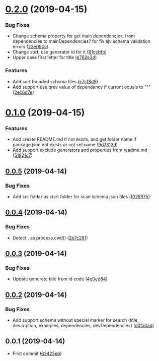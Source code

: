 # [0.2.0](https://github.com/EndyKaufman/schematics-readme/compare/0.1.0...0.2.0) (2019-04-15)


### Bug Fixes

* Change schema property for get main dependencies, from dependencies to mainDependencies? for fix ajv schema validation errors ([23e090c](https://github.com/EndyKaufman/schematics-readme/commit/23e090c))
* Change sort, use generator id for it ([81cebfb](https://github.com/EndyKaufman/schematics-readme/commit/81cebfb))
* Upper case first letter for title ([e782e3d](https://github.com/EndyKaufman/schematics-readme/commit/e782e3d))


### Features

* Add sort founded schema files ([e7cf8d9](https://github.com/EndyKaufman/schematics-readme/commit/e7cf8d9))
* Add support use prev value of dependency if current equals to "^" ([2ec6d7e](https://github.com/EndyKaufman/schematics-readme/commit/2ec6d7e))



# [0.1.0](https://github.com/EndyKaufman/schematics-readme/compare/0.0.5...0.1.0) (2019-04-15)


### Features

* Add create README.md if not exists, and get folder name if package.json not exists or not set name ([9d7313d](https://github.com/EndyKaufman/schematics-readme/commit/9d7313d))
* Add support exclude generators and properties from readme.md ([51821c7](https://github.com/EndyKaufman/schematics-readme/commit/51821c7))



## [0.0.5](https://github.com/EndyKaufman/schematics-readme/compare/0.0.4...0.0.5) (2019-04-14)


### Bug Fixes

* Add src folder as start folder for scan schema.json files ([f028975](https://github.com/EndyKaufman/schematics-readme/commit/f028975))



## [0.0.4](https://github.com/EndyKaufman/schematics-readme/compare/0.0.3...0.0.4) (2019-04-14)


### Bug Fixes

* Detect . as process.cwd() ([2b7c281](https://github.com/EndyKaufman/schematics-readme/commit/2b7c281))



## [0.0.3](https://github.com/EndyKaufman/schematics-readme/compare/0.0.2...0.0.3) (2019-04-14)


### Bug Fixes

* Update generate title from id code ([4e0ed84](https://github.com/EndyKaufman/schematics-readme/commit/4e0ed84))



## [0.0.2](https://github.com/EndyKaufman/schematics-readme/compare/0.0.1...0.0.2) (2019-04-14)


### Bug Fixes

* Add support schema without special marker for search (title, description, examples, dependencies, devDependencies) ([d0fa0ad](https://github.com/EndyKaufman/schematics-readme/commit/d0fa0ad))



## 0.0.1 (2019-04-14)


* First commit ([62425eb](https://github.com/EndyKaufman/schematics-readme/commit/62425eb))



